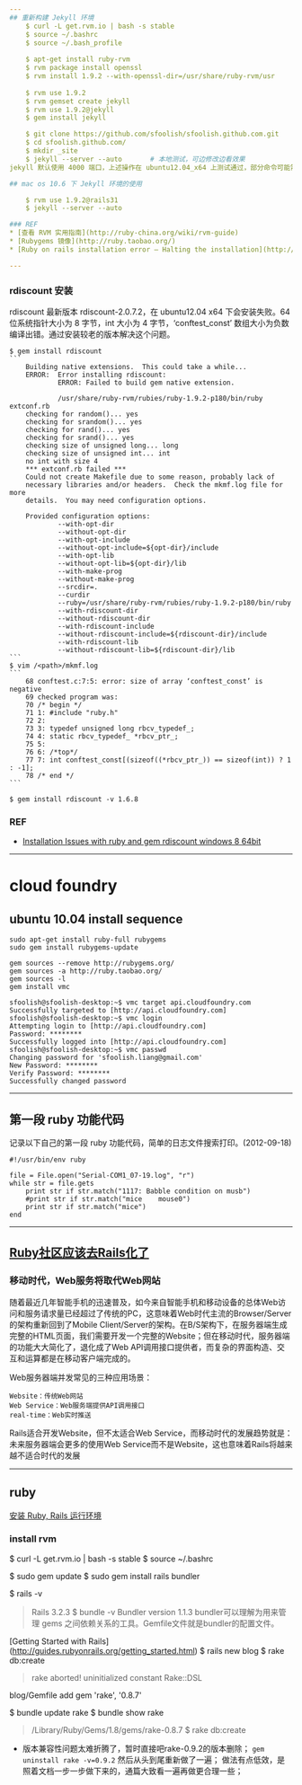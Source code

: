 ```yaml
---
## 重新构建 Jekyll 环境
    $ curl -L get.rvm.io | bash -s stable
    $ source ~/.bashrc
    $ source ~/.bash_profile
    
    $ apt-get install ruby-rvm
    $ rvm package install openssl
    $ rvm install 1.9.2 --with-openssl-dir=/usr/share/ruby-rvm/usr
    
    $ rvm use 1.9.2
    $ rvm gemset create jekyll
    $ rvm use 1.9.2@jekyll
    $ gem install jekyll

    $ git clone https://github.com/sfoolish/sfoolish.github.com.git
    $ cd sfoolish.github.com/
    $ mkdir _site
    $ jekyll --server --auto       # 本地测试，可边修改边看效果
jekyll 默认使用 4000 端口，上述操作在 ubuntu12.04_x64 上测试通过，部分命令可能需要 `sudo`。

## mac os 10.6 下 Jekyll 环境的使用

    $ rvm use 1.9.2@rails31
    $ jekyll --server --auto

### REF
* [查看 RVM 实用指南](http://ruby-china.org/wiki/rvm-guide)
* [Rubygems 镜像](http://ruby.taobao.org/)
* [Ruby on rails installation error – Halting the installation](http://vkarthickeyan.wordpress.com/2012/02/03/)

---
```

### rdiscount 安装
rdiscount 最新版本 rdiscount-2.0.7.2，在 ubuntu12.04 x64 下会安装失败。64 位系统指针大小为 8 字节，int 大小为 4 字节，‘conftest_const’ 数组大小为负数编译出错。通过安装较老的版本解决这个问题。
    
    $ gem install rdiscount
    ```
        Building native extensions.  This could take a while...
        ERROR:  Error installing rdiscount:
                ERROR: Failed to build gem native extension.
        
                /usr/share/ruby-rvm/rubies/ruby-1.9.2-p180/bin/ruby extconf.rb
        checking for random()... yes
        checking for srandom()... yes
        checking for rand()... yes
        checking for srand()... yes
        checking size of unsigned long... long
        checking size of unsigned int... int
        no int with size 4
        *** extconf.rb failed ***
        Could not create Makefile due to some reason, probably lack of
        necessary libraries and/or headers.  Check the mkmf.log file for more
        details.  You may need configuration options.
        
        Provided configuration options:
                --with-opt-dir
                --without-opt-dir
                --with-opt-include
                --without-opt-include=${opt-dir}/include
                --with-opt-lib
                --without-opt-lib=${opt-dir}/lib
                --with-make-prog
                --without-make-prog
                --srcdir=.
                --curdir
                --ruby=/usr/share/ruby-rvm/rubies/ruby-1.9.2-p180/bin/ruby
                --with-rdiscount-dir
                --without-rdiscount-dir
                --with-rdiscount-include
                --without-rdiscount-include=${rdiscount-dir}/include
                --with-rdiscount-lib
                --without-rdiscount-lib=${rdiscount-dir}/lib
    ```
    $ vim /<path>/mkmf.log
    ```
        68 conftest.c:7:5: error: size of array ‘conftest_const’ is negative
        69 checked program was:
        70 /* begin */
        71 1: #include "ruby.h"
        72 2:
        73 3: typedef unsigned long rbcv_typedef_;
        74 4: static rbcv_typedef_ *rbcv_ptr_;
        75 5:
        76 6: /*top*/
        77 7: int conftest_const[(sizeof((*rbcv_ptr_)) == sizeof(int)) ? 1 : -1];
        78 /* end */
    ```

    $ gem install rdiscount -v 1.6.8
### REF
* [Installation Issues with ruby and gem rdiscount windows 8 64bit](http://stackoverflow.com/questions/15283059/installation-issues-with-ruby-and-gem-rdiscount-windows-8-64bit)

---
# cloud foundry
## ubuntu 10.04 install sequence
    sudo apt-get install ruby-full rubygems
    sudo gem install rubygems-update
    
    gem sources --remove http://rubygems.org/
    gem sources -a http://ruby.taobao.org/
    gem sources -l
    gem install vmc

    sfoolish@sfoolish-desktop:~$ vmc target api.cloudfoundry.com
    Successfully targeted to [http://api.cloudfoundry.com]
    sfoolish@sfoolish-desktop:~$ vmc login
    Attempting login to [http://api.cloudfoundry.com]
    Password: ********
    Successfully logged into [http://api.cloudfoundry.com]
    sfoolish@sfoolish-desktop:~$ vmc passwd
    Changing password for 'sfoolish.liang@gmail.com'
    New Password: ********
    Verify Password: ********
    Successfully changed password

---
## 第一段 ruby 功能代码
记录以下自己的第一段 ruby 功能代码，简单的日志文件搜索打印。(2012-09-18)

    #!/usr/bin/env ruby

    file = File.open("Serial-COM1_07-19.log", "r")
    while str = file.gets
        print str if str.match("1117: Babble condition on musb")
        #print str if str.match("mice    mouse0")
        print str if str.match("mice")
    end

---
## [Ruby社区应该去Rails化了](http://robbinfan.com/blog/40/ruby-off-rails)
### 移动时代，Web服务将取代Web网站
随着最近几年智能手机的迅速普及，如今来自智能手机和移动设备的总体Web访问和服务请求量已经超过了传统的PC，这意味着Web时代主流的Browser/Server的架构重新回到了Mobile Client/Server的架构。在B/S架构下，在服务器端生成完整的HTML页面，我们需要开发一个完整的Website；但在移动时代，服务器端的功能大大简化了，退化成了Web API调用接口提供者，而复杂的界面构造、交互和运算都是在移动客户端完成的。

Web服务器端并发常见的三种应用场景：

    Website：传统Web网站
    Web Service：Web服务端提供API调用接口
    real-time：Web实时推送

Rails适合开发Website，但不太适合Web Service，而移动时代的发展趋势就是：未来服务器端会更多的使用Web Service而不是Website，这也意味着Rails将越来越不适合时代的发展

---
## ruby
[安装 Ruby, Rails 运行环境](http://ruby-china.org/wiki/install_ruby_guide)
### install rvm
$ curl -L get.rvm.io | bash -s stable
$ source ~/.bashrc 

$ sudo gem update
$ sudo gem install rails bundler

$ rails -v
> Rails 3.2.3
$ bundle -v
> Bundler version 1.1.3
bundler可以理解为用来管理 gems 之间依赖关系的工具。Gemfile文件就是bundler的配置文件。

[Getting Started with Rails]
(http://guides.rubyonrails.org/getting_started.html)
$ rails new blog
$ rake db:create
> rake aborted!
> uninitialized constant Rake::DSL

blog/Gemfile add
    gem 'rake', '0.8.7'

$ bundle update rake
$ bundle show rake
> /Library/Ruby/Gems/1.8/gems/rake-0.8.7
$ rake db:create

* 版本兼容性问题太难折腾了，暂时直接吧rake-0.9.2的版本删除；
`gem uninstall rake -v=0.9.2`  然后从头到尾重新做了一遍；
做法有点低效，是照着文档一步一步做下来的，通篇大致看一遍再做更合理一些；

